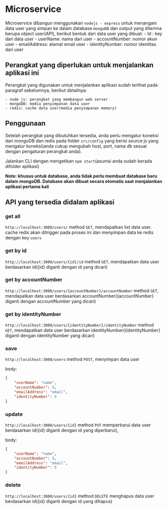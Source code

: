 # Microservice
Microservice dibangun menggunakan `nodejs - express` untuk menangani data user yang simpan ke dalam database `mongoDB` dan output yang diterima berupa object user(API), berikut bentuk dari data user yang dibuat:
    - Id : key dari data user 
    - userName: nama dari user
    - accountNumber: nomor akun user
    - emailAddress: alamat email user
    - identityNumber: nomor identitas dari user

## Perangkat yang diperlukan untuk menjalankan aplikasi ini
Perangkat yang digunakan untuk menjalankan aplikasi sudah terlihat pada paragraf sebelumnya, berikut detailnya:

    - node js: perangkat yang membangun web server  
    - mongoDB: media penyimpanan data user
    - redis: cache data user(media penyimpanan memory)


## Penggunaan
Setelah perangkat yang dibutuhkan tersedia, anda perlu mengatur koneksi dari mongoDB dan redis pada folder `src/config` yang berisi source js yang mengatur koneksi(anda cukup mengubah host, port, nama db sesuai dengan pengaturan perangkat anda).

Jalankan CLI dengan mengetikan `npm start`(asumsi anda sudah berada difolder aplikasi)

**Note: khusus untuk database, anda tidak perlu membuat database baru dalam mongoDB. Database akan dibuat secara otomatis saat menjalankan aplikasi pertama kali**

## API yang tersedia didalam aplikasi

### get all 
`http://localhost:3000/users/` 
method `GET`, mendapatkan list data user. cache redis akan ditrigger pada proses ini dan menyimpan data ke redis dengan key `users`

### get by id
`http://localhost:3000/users/{id}/id`
method `GET`, mendapatkan data user berdasarkan id({id} diganti dengan id yang dicari)

### get by accountNumber
`http://localhost:3000/users/{accountNumber}/accountNumber` 
method `GET`, mendapatkan data user berdasarkan accountNumber({accountNumber} diganti dengan accountNumber yang dicari)

### get by identityNumber
`http://localhost:3000/users/{identityNumber}/identityNumber` 
method `GET`, mendapatkan data user berdasarkan identityNumber({identityNumber} diganti dengan identityNumber yang dicari)

### save
`http://localhost:3000/users` 
method `POST`, menyimpan data user

body: 

```json
{
    "userName": "name", 
    "accountNumber": 0,
    "emailAddress": "email", 
    "identityNumber": 0
}

```

### update
`http://localhost:3000/users/{id}` 
method `PUT` memperbarui data user berdasarkan id({id} diganti dengan id yang diperbarui), 

body: 

```json
{
    "userName": "name", 
    "accountNumber": 0,
    "emailAddress": "email", 
    "identityNumber": 0
}

```

### delete
`http://localhost:3000/users/{id}` 
method `DELETE` menghapus data user berdasarkan id({id} diganti dengan id yang dihapus)

